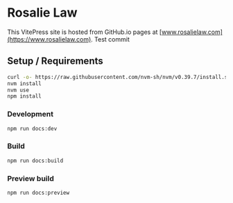 # Rosalie Law

This VitePress site is hosted from GitHub.io pages at [www.rosalielaw.com](https://www.rosalielaw.com).
Test commit

## Setup / Requirements

```bash
curl -o- https://raw.githubusercontent.com/nvm-sh/nvm/v0.39.7/install.sh | bash
nvm install
nvm use
npm install
```

### Development

```bash
npm run docs:dev
```

### Build

```bash
npm run docs:build
```

### Preview build

```bash
npm run docs:preview
```
